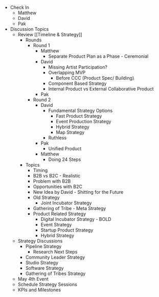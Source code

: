 - Check In
	- Matthew
	- David
	- Pak
- Discussion Topics
	- Review [[Timeline & Strategy]]
		- Rounds
			- Round 1
				- Matthew
					- Separate Product Plan as a Phase - Ceremonial
				- David
					- Missing Artist Participation?
					- Overlapping MVP
						- Before CCC (Product Spec/ Building)
					- Component Based Strategy
					- Internal Product vs External Collaborative Product
				- Pak
			- Round 2
				- David
					- Fundamental Strategy Options
						- Fast Product Strategy
						- Event Production Strategy
						- Hybrid Strategy
						- Map Strategy
					- Ruthless
				- Pak
					- Unified Product
				- Matthew
					- Doing 24 Steps
		- Topics
			- Timing
			- B2B vs B2C - Realistic
			- Problem with B2B
			- Opportunities with B2C
			- New Idea by David - Shitting for the Future
			- Old Strategy
				- Joint Incubator Strategy
			- Gathering of Tribe - Meta Strategy
			- Product Related Strategy
				- Digital Incubator Strategy - BOLD
				- Event Strategy
				- Startup Product Strategy
				- Hybrid Strategy
	- Strategy Discussions
		- Pipeline Strategy
			- Research Next Steps
		- Community Leader Strategy
		- Studio Strategy
		- Software Strategy
		- Gathering of Tribes Strategy
	- May 4th Event
	- Schedule Strategy Sessions
	- KPIs and Milestones
